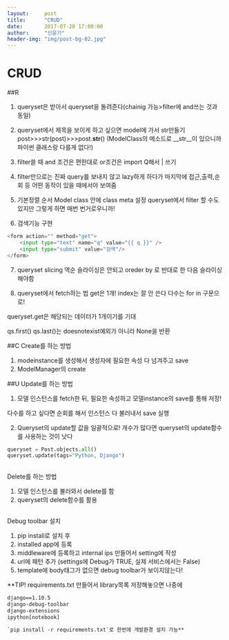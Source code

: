 ```yaml
---
layout:     post
title:      "CRUD"
date:       2017-07-20 17:00:00
author:     "신윤기"
header-img: "img/post-bg-02.jpg"
---
```


# CRUD

##R
1. queryset은 받아서 queryset을 돌려준다(chainig 가능>filter에 and쓰는 것과 동일)

2. queryset에서 제목을 보이게 하고 싶으면 
model에 가서 str만들기
post>>>str(post)>>>post.__str__()
(ModelClass의 메소드로 __str__이 있으니까 파이썬 클래스랑 다를게 없다!)

3. filter쓸 때 and 조건은 편한대로 or조건은 import Q해서 | 쓰기

4. filter만으로는 진짜 query를 보내지 않고 lazy하게 하다가
마지막에 접근,출력,순회 등 어떤 동작이 있을 때에서야 보여줌


5. 기본정렬 순서
Model class 안에 class meta 설정
queryset에서 filter 할 수도 있지만 그렇게 하면 매번 번거로우니까!

6. 검색기능 구현
```python
<form action="" method="get">
    <input type="text" name="q" value="{{ q }}" />
    <input type="submit" value="검색"/>
</form>
```

7. queryset slicing
역순 슬라이싱은 안되고 oreder by 로 반대로 한 다음 슬라이싱 해야함

8. queryset에서 fetch하는 법
get은 1개!
index는 잘 안 쓴다
다수는 for in 구문으로!

queryset.get은 해당되는 데이터가 1개이기를 기대

qs.first()
qs.last()는 doesnotexist예외가 아니라 None을 반환

##C
Create를 하는 방법
1. modeinstance를 생성해서 생성자에 필요한 속성 다 넘겨주고 save
2. ModelManager의 create

##U
Update를 하는 방법
1. 모델 인스턴스를 fetch한 뒤, 필요한 속성하고 모델instance의 save를 통해 저장!

다수를 하고 싶다면 순회를 해서 인스턴스 다 불러내서 save 실행

2. Queryset의 update할 값을 일괄적으로!
개수가 많다면 queryset의 update함수를 사용하는 것이 낫다
```python
queryset = Post.objects.all()
queryset.update(tags="Python, Django")
```

##
Delete를 하는 방법
1. 모델 인스턴스를 불러와서 delete를 함
2. queryset의 delete함수를 활용

##
Debug toolbar 설치
1. pip install로 설치 후
2. installed app에 등록
3. middleware에 등록하고
internal ips 만들어서 setting에 작성
4. url에 패턴 추가
(settings에 Debug가 TRUE, 실제 서비스에서는 False)
5. template에 body태그가 없으면 debug toolbar가 보이지않는다!


**TIP! requirements.txt 만들어서 library목록 저장해놓으면 나중에
```requirements.txt
django==1.10.5
django-debug-toolbar
django-extensions
ipython[notebook]

`pip install -r requirements.txt`로 한번에 개발환경 설치 가능**
